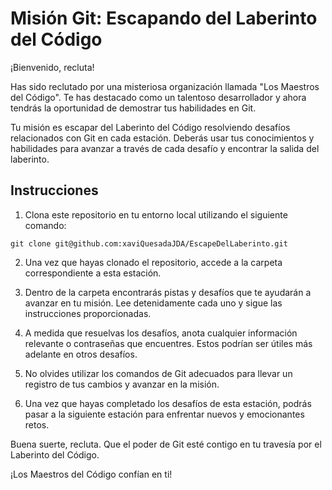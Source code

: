 # Misión Git: Escapando del Laberinto del Código

¡Bienvenido, recluta!

Has sido reclutado por una misteriosa organización llamada "Los Maestros del Código". Te has destacado como un talentoso desarrollador y ahora tendrás la oportunidad de demostrar tus habilidades en Git.

Tu misión es escapar del Laberinto del Código resolviendo desafíos relacionados con Git en cada estación. Deberás usar tus conocimientos y habilidades para avanzar a través de cada desafío y encontrar la salida del laberinto.

## Instrucciones

1. Clona este repositorio en tu entorno local utilizando el siguiente comando:
```bash=
git clone git@github.com:xaviQuesadaJDA/EscapeDelLaberinto.git
```

2. Una vez que hayas clonado el repositorio, accede a la carpeta correspondiente a esta estación.

3. Dentro de la carpeta encontrarás pistas y desafíos que te ayudarán a avanzar en tu misión. Lee detenidamente cada uno y sigue las instrucciones proporcionadas.

4. A medida que resuelvas los desafíos, anota cualquier información relevante o contraseñas que encuentres. Estos podrían ser útiles más adelante en otros desafíos.

5. No olvides utilizar los comandos de Git adecuados para llevar un registro de tus cambios y avanzar en la misión.

6. Una vez que hayas completado los desafíos de esta estación, podrás pasar a la siguiente estación para enfrentar nuevos y emocionantes retos.

Buena suerte, recluta. Que el poder de Git esté contigo en tu travesía por el Laberinto del Código.

¡Los Maestros del Código confían en ti!


